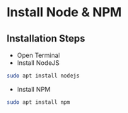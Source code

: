 # Install Node & NPM

## Installation Steps

* Open Terminal
* Install NodeJS

```bash
sudo apt install nodejs
```

* Install NPM

```bash
sudo apt install npm
```
